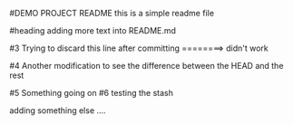 #DEMO PROJECT README
this is a simple readme file

#heading
adding more text into README.md

#3 
Trying to discard this line after committing ========> didn't work 

#4 
Another modification to see the difference between the HEAD and the rest

#5
Something going on 
#6 
testing the stash

adding something else ....
